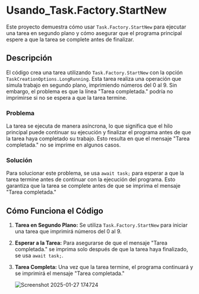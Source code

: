 # Usando_Task.Factory.StartNew

Este proyecto demuestra cómo usar `Task.Factory.StartNew` para ejecutar una tarea en segundo plano y cómo asegurar que el programa principal espere a que la tarea se complete antes de finalizar.

## Descripción

El código crea una tarea utilizando `Task.Factory.StartNew` con la opción `TaskCreationOptions.LongRunning`. Esta tarea realiza una operación que simula trabajo en segundo plano, imprimiendo números del 0 al 9. Sin embargo, el problema es que la línea "Tarea completada." podría no imprimirse si no se espera a que la tarea termine.

### Problema

La tarea se ejecuta de manera asíncrona, lo que significa que el hilo principal puede continuar su ejecución y finalizar el programa antes de que la tarea haya completado su trabajo. Esto resulta en que el mensaje "Tarea completada." no se imprime en algunos casos.

### Solución

Para solucionar este problema, se usa `await task;` para esperar a que la tarea termine antes de continuar con la ejecución del programa. Esto garantiza que la tarea se complete antes de que se imprima el mensaje "Tarea completada."

## Cómo Funciona el Código

1. **Tarea en Segundo Plano:** Se utiliza `Task.Factory.StartNew` para iniciar una tarea que imprimirá números del 0 al 9.
2. **Esperar a la Tarea:** Para asegurarse de que el mensaje "Tarea completada." se imprima solo después de que la tarea haya finalizado, se usa `await task;`.
3. **Tarea Completa:** Una vez que la tarea termine, el programa continuará y se imprimirá el mensaje "Tarea completada."

   ![Screenshot 2025-01-27 174724](https://github.com/user-attachments/assets/c2303d72-662d-4472-ac24-d35cab6b4506)
